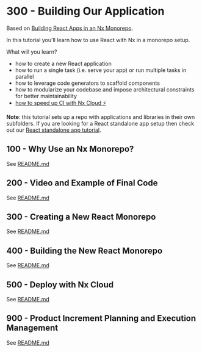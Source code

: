 # 300 - Building Our Application

Based on [Building React Apps in an Nx Monorepo](https://nx.dev/getting-started/tutorials/react-monorepo-tutorial).

In this tutorial you'll learn how to use React with Nx in a monorepo setup.

What will you learn?

- how to create a new React application
- how to run a single task (i.e. serve your app) or run multiple tasks in parallel
- how to leverage code generators to scaffold components
- how to modularize your codebase and impose architectural constraints for better maintainability
- [how to speed up CI with Nx Cloud ⚡](https://nx.dev/getting-started/tutorials/react-monorepo-tutorial#fast-ci)

**Note**:  this tutorial sets up a repo with applications and libraries in their own subfolders. If you are looking for a React standalone app setup then check out our [React standalone app tutorial](https://nx.dev/getting-started/tutorials/react-standalone-tutorial).

## 100 - Why Use an Nx Monorepo?

See [README.md](./100/README.md)

## 200 - Video and Example of Final Code

See [README.md](./200/README.md)

## 300 - Creating a New React Monorepo

See [README.md](./300/README.md)

## 400 - Building the New React Monorepo

See [README.md](./400/README.md)

## 500 - Deploy with Nx Cloud

See [README.md](./500/README.md)

## 900 - Product Increment Planning and Execution Management

See [README.md](./900/README.md)
